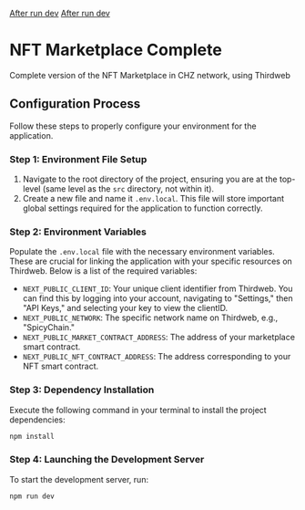 [After run dev](/blob/main/images/2.1.jpg)
[After run dev](/blob/main/images/2.1.png)


# NFT Marketplace Complete

Complete version of the NFT Marketplace in CHZ network, using Thirdweb

## Configuration Process

Follow these steps to properly configure your environment for the application.

### Step 1: Environment File Setup

1. Navigate to the root directory of the project, ensuring you are at the top-level (same level as the `src` directory, not within it).
2. Create a new file and name it `.env.local`. This file will store important global settings required for the application to function correctly.

### Step 2: Environment Variables

Populate the `.env.local` file with the necessary environment variables. These are crucial for linking the application with your specific resources on Thirdweb. Below is a list of the required variables:

-   `NEXT_PUBLIC_CLIENT_ID`: Your unique client identifier from Thirdweb. You can find this by logging into your account, navigating to "Settings," then "API Keys," and selecting your key to view the clientID.
-   `NEXT_PUBLIC_NETWORK`: The specific network name on Thirdweb, e.g., "SpicyChain."
-   `NEXT_PUBLIC_MARKET_CONTRACT_ADDRESS`: The address of your marketplace smart contract.
-   `NEXT_PUBLIC_NFT_CONTRACT_ADDRESS`: The address corresponding to your NFT smart contract.

### Step 3: Dependency Installation

Execute the following command in your terminal to install the project dependencies:

```sh
npm install
```

### Step 4: Launching the Development Server

To start the development server, run:

```sh
npm run dev
```
